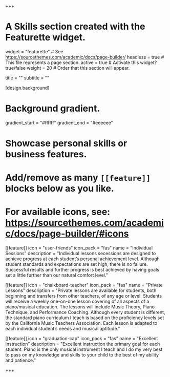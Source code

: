 +++
# A Skills section created with the Featurette widget.
widget = "featurette"  # See https://sourcethemes.com/academic/docs/page-builder/
headless = true  # This file represents a page section.
active = true  # Activate this widget? true/false
weight = 20  # Order that this section will appear.

title = ""
subtitle = ""

[design.background]
# Background gradient.
  gradient_start = "#ffffff"
  gradient_end = "#eeeeee"

# Showcase personal skills or business features.
# 
# Add/remove as many `[[feature]]` blocks below as you like.
# 
# For available icons, see: https://sourcethemes.com/academic/docs/page-builder/#icons
  
[[feature]]
  icon = "user-friends"
  icon_pack = "fas"
  name = "Individual Sessions"
  description = "Individual lessons secessions are designed to achieve progress at each student’s personal achievement level. Although student standards and expectations are set high, there is no failure. Successful results and further progress is best achieved by having goals set a little further than our natural comfort level."  

  [[feature]]
  icon = "chalkboard-teacher"
  icon_pack = "fas"
  name = "Private Lessons"
  description = "Private lessons are available for students, both beginning and transfers from other teachers, of any age or level. Students will receive a weekly one-on-one lesson covering of all aspects of a piano/musical education. The lessons will include Music Theory, Piano Technique, and Performance Coaching. Although every student is different, the standard piano curriculum I teach is based on the proficiency levels set by the California Music Teachers Association. Each lesson is adapted to each individual student’s needs and musical aptitude."
  
[[feature]]
  icon = "graduation-cap"
  icon_pack = "fas"
  name = "Excellent Instruction"
  description = "Excellent instruction the primary goal for each student. Piano is the only musical instrument I teach and I do my very best to pass on my knowledge and skills to your child to the best of my ability and patience."

+++
